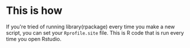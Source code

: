 # This is how #

If you're tried of running 
    library(rpackage)
 every time you make a new script, you can set your `Rprofile.site` file. This is R code that is run every time you open Rstudio.
